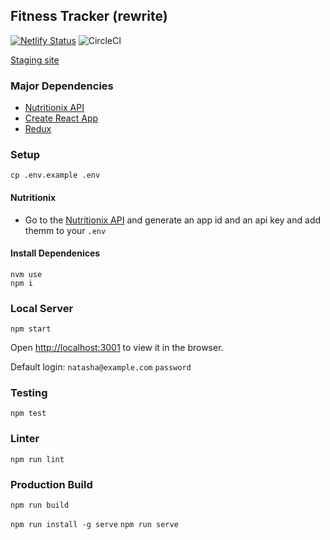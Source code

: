 ## Fitness Tracker (rewrite)
[![Netlify Status](https://api.netlify.com/api/v1/badges/7d0e5044-5970-4640-9ed5-7c3fffddc7c8/deploy-status)](https://app.netlify.com/sites/natasha-fitness-tracker/deploys)
![CircleCI](https://circleci.com/gh/Natasha08/fitness-tracker.svg?style=shield&circle-token=80e31fa37d9166471df47398d203d0e5f06f999d)

[Staging site](https://natasha-fitness-tracker.netlify.app/)


### Major Dependencies
- [Nutritionix API](https://developer.nutritionix.com/)
- [Create React App](https://create-react-app.dev/docs/getting-started)
- [Redux](https://redux.js.org/api/api-reference)

### Setup
`cp .env.example .env`

#### Nutritionix
- Go to the [Nutritionix API](https://developer.nutritionix.com/) and generate an app id and an api key and add themm to your `.env`

#### Install Dependenices
```
nvm use
npm i
```

### Local Server

`npm start`

Open [http://localhost:3001](http://localhost:3001) to view it in the browser.

Default login:
`natasha@example.com`
`password`

### Testing
`npm test`

### Linter
`npm run lint`

### Production Build
`npm run build`

`npm run install -g serve`
`npm run serve`
